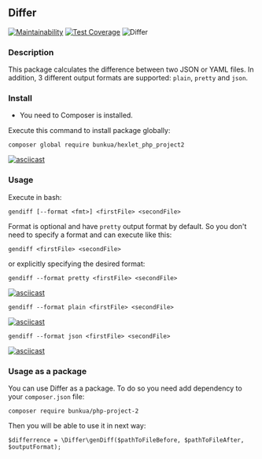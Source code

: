 ## Differ

[![Maintainability](https://api.codeclimate.com/v1/badges/9dd6d63f9ffdaaa1956f/maintainability)](https://codeclimate.com/github/bunkua/php-project-lvl2/maintainability)
[![Test Coverage](https://api.codeclimate.com/v1/badges/9dd6d63f9ffdaaa1956f/test_coverage)](https://codeclimate.com/github/bunkua/php-project-lvl2/test_coverage)
![Differ](https://github.com/bunkua/php-project-lvl2/workflows/Differ/badge.svg?branch=master)


### Description
This package calculates the difference between two JSON or YAML files. In addition, 3 different output formats are supported: `plain`, `pretty` and `json`.

### Install


- You need to Composer is installed.

Execute this command to install package globally:

```
composer global require bunkua/hexlet_php_project2
```
[![asciicast](https://asciinema.org/a/IQVGvNjvNarl3jDmdBhRltkXL.svg)](https://asciinema.org/a/IQVGvNjvNarl3jDmdBhRltkXL)


### Usage
Execute in bash:

```
gendiff [--format <fmt>] <firstFile> <secondFile>
```

Format is optional and have `pretty` output format by default. So you don't need to specify a format and can execute like this:
```
gendiff <firstFile> <secondFile>
```
or explicitly specifying the desired format:
```
gendiff --format pretty <firstFile> <secondFile>
```
[![asciicast](https://asciinema.org/a/7vfFQBJbYW78RmhperVMnOW2L.svg)](https://asciinema.org/a/7vfFQBJbYW78RmhperVMnOW2L)


```
gendiff --format plain <firstFile> <secondFile>
```
[![asciicast](https://asciinema.org/a/HcOeM8lMPCCQNhc4EXXDDrPeb.svg)](https://asciinema.org/a/HcOeM8lMPCCQNhc4EXXDDrPeb)


```
gendiff --format json <firstFile> <secondFile>
```
[![asciicast](https://asciinema.org/a/ARWtpcoGigeTGOfCg9PdmZICv.svg)](https://asciinema.org/a/ARWtpcoGigeTGOfCg9PdmZICv)


### Usage as a package

You can use Differ as a package.
To do so you need add dependency to your `composer.json` file:
```
composer require bunkua/php-project-2
```
Then you will be able to use it in next way:
```
$differrence = \Differ\genDiff($pathToFileBefore, $pathToFileAfter, $outputFormat);
```

